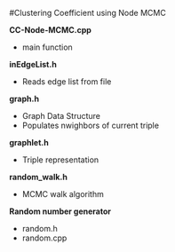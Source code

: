 #Clustering Coefficient using Node MCMC

**CC-Node-MCMC.cpp**
- main function

**inEdgeList.h**
- Reads edge list from file

**graph.h**
- Graph Data Structure
- Populates nwighbors of current triple

**graphlet.h**
- Triple representation

**random_walk.h**
- MCMC walk algorithm

**Random number generator**
- random.h
- random.cpp
